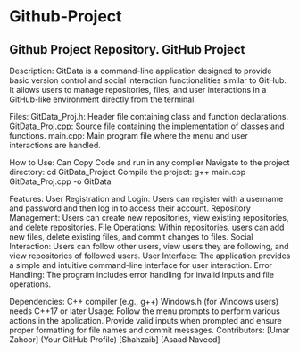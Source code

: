 # Github-Project
Github Project Repository.
GitHub Project
--------------------
Description:
GitData is a command-line application designed to provide basic version control and social interaction functionalities similar to GitHub. It allows users to manage repositories, files, and user interactions in a GitHub-like environment directly from the terminal.

Files:
GitData_Proj.h: Header file containing class and function declarations.
GitData_Proj.cpp: Source file containing the implementation of classes and functions.
main.cpp: Main program file where the menu and user interactions are handled.

How to Use:
Can Copy Code and run in any complier
Navigate to the project directory: cd GitData_Project
Compile the project: g++ main.cpp GitData_Proj.cpp -o GitData


Features:
User Registration and Login: Users can register with a username and password and then log in to access their account.
Repository Management: Users can create new repositories, view existing repositories, and delete repositories.
File Operations: Within repositories, users can add new files, delete existing files, and commit changes to files.
Social Interaction: Users can follow other users, view users they are following, and view repositories of followed users.
User Interface: The application provides a simple and intuitive command-line interface for user interaction.
Error Handling: The program includes error handling for invalid inputs and file operations.

Dependencies:
C++ compiler (e.g., g++)
Windows.h (for Windows users)
needs C++17 or later
Usage:
Follow the menu prompts to perform various actions in the application.
Provide valid inputs when prompted and ensure proper formatting for file names and commit messages.
Contributors:
[Umar Zahoor] (Your GitHub Profile)
[Shahzaib]
[Asaad Naveed]
